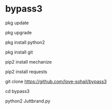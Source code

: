# bypass3 
pkg update

pkg upgrade

pkg install python2

pkg install git

pip2 install mechanize

pip2 install requests

git clone https://github.com/love-sohail/bypass3

cd bypass3

python2 Juttbrand.py
